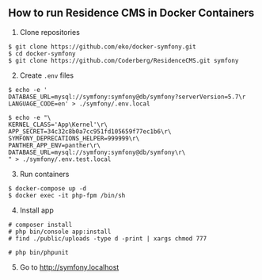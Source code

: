 ## How to run Residence CMS  in Docker Containers ##

1. Clone repositories
```
$ git clone https://github.com/eko/docker-symfony.git
$ cd docker-symfony
$ git clone https://github.com/Coderberg/ResidenceCMS.git symfony
```

2. Create ```.env``` files
```
$ echo -e '
DATABASE_URL=mysql://symfony:symfony@db/symfony?serverVersion=5.7\r
LANGUAGE_CODE=en' > ./symfony/.env.local

$ echo -e "\
KERNEL_CLASS='App\Kernel'\r\
APP_SECRET=34c32c8b0a7cc951fd105659f77ec1b6\r\
SYMFONY_DEPRECATIONS_HELPER=999999\r\
PANTHER_APP_ENV=panther\r\
DATABASE_URL=mysql://symfony:symfony@db/symfony\r\
" > ./symfony/.env.test.local

```

3. Run containers
```
$ docker-compose up -d
$ docker exec -it php-fpm /bin/sh
```

4. Install app
```
# composer install
# php bin/console app:install
# find ./public/uploads -type d -print | xargs chmod 777

# php bin/phpunit
```

5. Go to http://symfony.localhost
